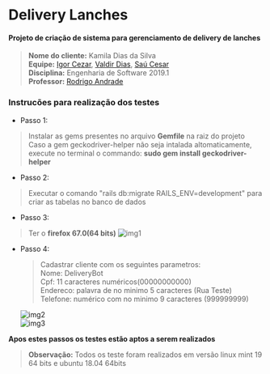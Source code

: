 # Delivery Lanches
#### Projeto de criação de sistema para gerenciamento de delivery de lanches

> **Nome do cliente:** Kamila Dias da Silva  
 **Equipe:** [Igor Cezar](https://github.com/igorcalbuquerque), 
            [Valdir Dias](https://github.com/BluePegasus24),
            [Saú Cesar](https://github.com/saucesar)  
 **Disciplina:** Engenharia de Software 2019.1  
 **Professor:** [Rodrigo Andrade](https://github.com/rcaa)
 
 
 
### Instrucões para realização dos testes
+ Passo 1:
> Instalar as gems presentes no arquivo __Gemfile__ na raiz do projeto  
  Caso a gem geckodriver-helper não seja intalada altomaticamente, execute
  no terminal o commando: __sudo gem install geckodriver-helper__  

+ Passo 2:
> Executar o comando "rails db:migrate RAILS_ENV=development" para criar
as tabelas no banco de dados

+ Passo 3:

> Ter o __firefox 67.0(64 bits)__ ![img1](https://lh3.googleusercontent.com/--5JJ8DFp0h0/XO3azvknCaI/AAAAAAAAEd4/fOCdP6wKJnILTh8oh31XBDeyIB_JGnMzwCK8BGAs/s0/imagem5.png)

+ Passo 4:
  > Cadastrar cliente com os seguintes parametros:  
    Nome: DeliveryBot  
    Cpf: 11 caracteres numéricos(00000000000)  
    Endereco: palavra de no minimo 5 caracteres (Rua Teste)  
    Telefone: numérico com no minimo 9 caracteres (999999999)   
    
    ![img2](https://lh3.googleusercontent.com/-B-sK-vdQV0E/XQBhJHRBp2I/AAAAAAAAAc8/EX5oD1E57TYqmIIyW-bdCJXoa9MZz8z3wCK8BGAs/s0/Imagem_Postar2.png)      
    ![img3](https://lh3.googleusercontent.com/-dX1vL4oUf4Y/XQBhGBIk-EI/AAAAAAAAAcw/1nxyN9cpSaQP7OFQbUiwlgYQkaehvyhiQCK8BGAs/s0/Imagem_Postar1.png)


__Apos estes passos os testes estão aptos a serem realizados__

> __Observação:__ Todos os teste foram realizados em versão linux mint 19 64 bits e ubuntu 18.04 64bits    